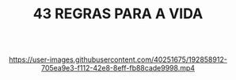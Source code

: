<h1 align="center">43 REGRAS PARA A VIDA</h1>

<br>
<br>

<div align="center">


https://user-images.githubusercontent.com/40251675/192858912-705ea9e3-f112-42e8-8eff-fb88cade9998.mp4


</div>

<br>
<br>

